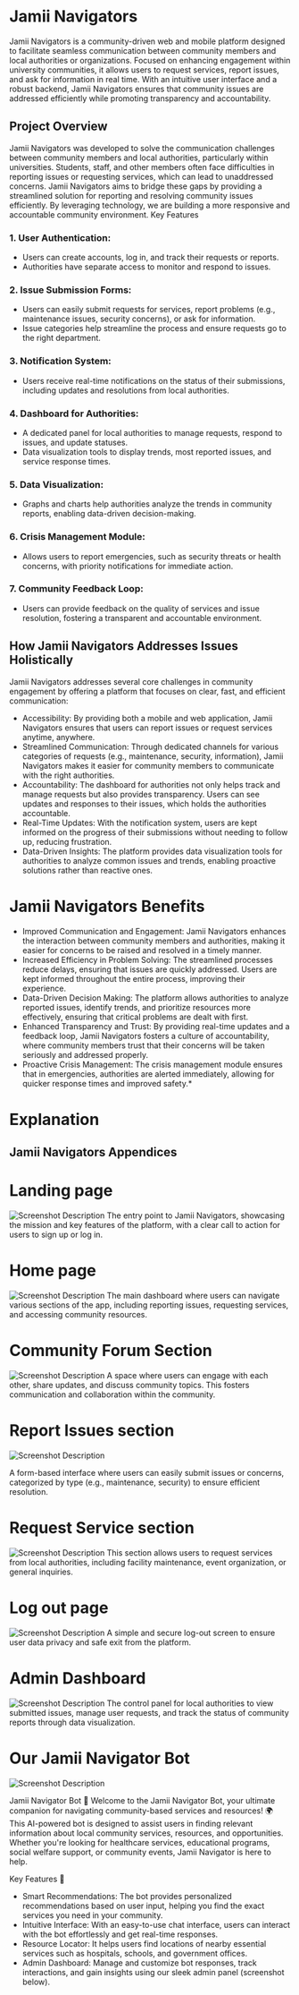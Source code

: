 # Jamii Navigators
Jamii Navigators is a community-driven web and mobile platform designed to facilitate seamless communication between community members and local authorities or organizations. Focused on enhancing engagement within university communities, it allows users to request services, report issues, and ask for information in real time. With an intuitive user interface and a robust backend, Jamii Navigators ensures that community issues are addressed efficiently while promoting transparency and accountability.

## Project Overview
Jamii Navigators was developed to solve the communication challenges between community members and local authorities, particularly within universities. Students, staff, and other members often face difficulties in reporting issues or requesting services, which can lead to unaddressed concerns. Jamii Navigators aims to bridge these gaps by providing a streamlined solution for reporting and resolving community issues efficiently. By leveraging technology, we are building a more responsive and accountable community environment.
Key Features
### 1. User Authentication:
   - Users can create accounts, log in, and track their requests or reports.
   - Authorities have separate access to monitor and respond to issues.
### 2. Issue Submission Forms:
   - Users can easily submit requests for services, report problems (e.g., maintenance issues, security concerns), or ask for information.
   - Issue categories help streamline the process and ensure requests go to the right department.
### 3. Notification System:
   - Users receive real-time notifications on the status of their submissions, including updates and resolutions from local authorities.

### 4. Dashboard for Authorities:
   - A dedicated panel for local authorities to manage requests, respond to issues, and update statuses.
   - Data visualization tools to display trends, most reported issues, and service response times.
### 5. Data Visualization:
   - Graphs and charts help authorities analyze the trends in community reports, enabling data-driven decision-making.
### 6. Crisis Management Module:
   - Allows users to report emergencies, such as security threats or health concerns, with priority notifications for immediate action.
### 7. Community Feedback Loop:
   - Users can provide feedback on the quality of services and issue resolution, fostering a transparent and accountable environment.
## How Jamii Navigators Addresses Issues Holistically
Jamii Navigators addresses several core challenges in community engagement by offering a platform that focuses on clear, fast, and efficient communication:
- Accessibility: By providing both a mobile and web application, Jamii Navigators ensures that users can report issues or request services anytime, anywhere.
- Streamlined Communication: Through dedicated channels for various categories of requests (e.g., maintenance, security, information), Jamii Navigators makes it easier for community members to communicate with the right authorities.
- Accountability: The dashboard for authorities not only helps track and manage requests but also provides transparency. Users can see updates and responses to their issues, which holds the authorities accountable.
- Real-Time Updates: With the notification system, users are kept informed on the progress of their submissions without needing to follow up, reducing frustration.
- Data-Driven Insights: The platform provides data visualization tools for authorities to analyze common issues and trends, enabling proactive solutions rather than reactive ones.

# Jamii Navigators Benefits

- Improved Communication and Engagement: Jamii Navigators enhances the interaction between community members and authorities, making it easier for concerns to be raised and resolved in a timely manner.
- Increased Efficiency in Problem Solving: The streamlined processes reduce delays, ensuring that issues are quickly addressed. Users are kept informed throughout the entire process, improving their experience.
- Data-Driven Decision Making: The platform allows authorities to analyze reported issues, identify trends, and prioritize resources more effectively, ensuring that critical problems are dealt with first.
- Enhanced Transparency and Trust: By providing real-time updates and a feedback loop, Jamii Navigators fosters a culture of accountability, where community members trust that their concerns will be taken seriously and addressed properly.
- Proactive Crisis Management: The crisis management module ensures that in emergencies, authorities are alerted immediately, allowing for quicker response times and improved safety.*
# Explanation
## Jamii Navigators Appendices
# Landing page
![Screenshot Description](Src/screenshots/Landingpage.png) 
The entry point to Jamii Navigators, showcasing the mission and key features of the platform, with a clear call to action for users to sign up or log in.
# Home page
![Screenshot Description](Src/screenshots/Home.png) 
The main dashboard where users can navigate various sections of the app, including reporting issues, requesting services, and accessing community resources.
# Community Forum Section
![Screenshot Description](Src/screenshots/Community_Forum.png) 
A space where users can engage with each other, share updates, and discuss community topics. This fosters communication and collaboration within the community.
# Report Issues section
![Screenshot Description](Src/screenshots/Report_Issues.png) 

A form-based interface where users can easily submit issues or concerns, categorized by type (e.g., maintenance, security) to ensure efficient resolution.
# Request Service section
![Screenshot Description](Src/screenshots/Request.png) 
This section allows users to request services from local authorities, including facility maintenance, event organization, or general inquiries.
# Log out page
![Screenshot Description](Src/screenshots/Log_out.png)
A simple and secure log-out screen to ensure user data privacy and safe exit from the platform.
# Admin Dashboard
![Screenshot Description](Src/screenshots/Admin_Dashboard.png) 
The control panel for local authorities to view submitted issues, manage user requests, and track the status of community reports through data visualization.
# Our Jamii Navigator Bot
![Screenshot Description](Src/screenshots/Admin_JamiiNavigators_Bot.png)

Jamii Navigator Bot 🚀
Welcome to the Jamii Navigator Bot, your ultimate companion for navigating community-based services and resources! 🌍 This AI-powered bot is designed to assist users in finding relevant information about local community services, resources, and opportunities. Whether you're looking for healthcare services, educational programs, social welfare support, or community events, Jamii Navigator is here to help.

Key Features 🎯
- Smart Recommendations: The bot provides personalized recommendations based on user input, helping you find the exact services you need in your community.
- Intuitive Interface: With an easy-to-use chat interface, users can interact with the bot effortlessly and get real-time responses.
- Resource Locator: It helps users find locations of nearby essential services such as hospitals, schools, and government offices.
- Admin Dashboard: Manage and customize bot responses, track interactions, and gain insights using our sleek admin panel (screenshot below).

